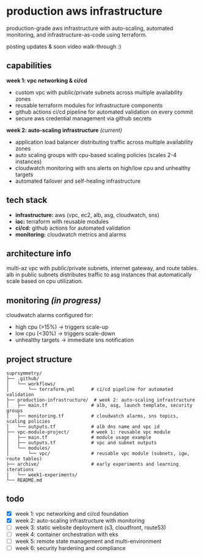 # production aws infrastructure

production-grade aws infrastructure with auto-scaling, automated monitoring, and infrastructure-as-code using terraform.

posting updates & soon video walk-through :)

## capabilities

**week 1: vpc networking & ci/cd**
* custom vpc with public/private subnets across multiple availability zones
* reusable terraform modules for infrastructure components
* github actions ci/cd pipeline for automated validation on every commit
* secure aws credential management via github secrets

**week 2: auto-scaling infrastructure** *(current)*
* application load balancer distributing traffic across multiple availability zones
* auto scaling groups with cpu-based scaling policies (scales 2-4 instances)
* cloudwatch monitoring with sns alerts on high/low cpu and unhealthy targets
* automated failover and self-healing infrastructure

## tech stack

* **infrastructure:** aws (vpc, ec2, alb, asg, cloudwatch, sns)
* **iac:** terraform with reusable modules
* **ci/cd:** github actions for automated validation
* **monitoring:** cloudwatch metrics and alarms

## architecture info

multi-az vpc with public/private subnets, internet gateway, and route tables. alb in public subnets distributes traffic to asg instances that automatically scale based on cpu utilization.

## monitoring *(in progress)*

cloudwatch alarms configured for:
* high cpu (>15%) → triggers scale-up
* low cpu (<30%) → triggers scale-down
* unhealthy targets → immediate sns notification

## project structure
```
suprsymmetry/
├── .github/
│   └── workflows/
│       └── terraform.yml      # ci/cd pipeline for automated validation
├── production-infrastructure/  # week 2: auto-scaling infrastructure
│   ├── main.tf                # alb, asg, launch template, security groups
│   ├── monitoring.tf          # cloudwatch alarms, sns topics, scaling policies
│   └── outputs.tf             # alb dns name and vpc id
├── vpc-module-project/        # week 1: reusable vpc module
│   ├── main.tf                # module usage example
│   ├── outputs.tf             # vpc and subnet outputs
│   └── modules/
│       └── vpc/               # reusable vpc module (subnets, igw, route tables)
├── archive/                   # early experiments and learning iterations
│   └── week1-experiments/
└── README.md
```

## todo

* [x] week 1: vpc networking and ci/cd foundation
* [x] week 2: auto-scaling infrastructure with monitoring
* [ ] week 3: static website deployment (s3, cloudfront, route53)
* [ ] week 4: container orchestration with eks
* [ ] week 5: remote state management and multi-environment
* [ ] week 6: security hardening and compliance
